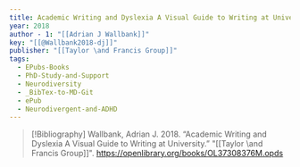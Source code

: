 ```yaml
---
title: Academic Writing and Dyslexia A Visual Guide to Writing at University
year: 2018
author - 1: "[[Adrian J Wallbank]]"
key: "[[@Wallbank2018-dj]]"
publisher: "[[Taylor \and Francis Group]]"
tags:
  - EPubs-Books
  - PhD-Study-and-Support
  - Neurodiversity
  - _BibTex-to-MD-Git
  - ePub
  - Neurodivergent-and-ADHD
---
```


> [!Bibliography]
> Wallbank, Adrian J. 2018. “Academic Writing and Dyslexia A Visual Guide to Writing at University.” "[[Taylor \and Francis Group]]". https://openlibrary.org/books/OL37308376M.opds